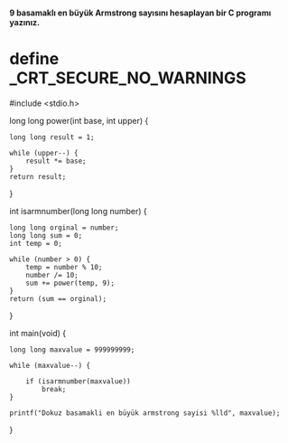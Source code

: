 #### 9 basamaklı en büyük Armstrong sayısını hesaplayan bir C programı yazınız.

# define _CRT_SECURE_NO_WARNINGS
#include <stdio.h>


long long power(int base, int upper) {

	long long result = 1;

	while (upper--) {
		result *= base;
	}
	return result;
}

int isarmnumber(long long number) {

	long long orginal = number;
	long long sum = 0;
	int temp = 0;

	while (number > 0) {
		temp = number % 10;
		number /= 10;
		sum += power(temp, 9);
	}
	return (sum == orginal);
}


int main(void) {

	long long maxvalue = 999999999;

	while (maxvalue--) {

		if (isarmnumber(maxvalue))
			break;
	}

	printf("Dokuz basamakli en büyük armstrong sayisi %lld", maxvalue);


}